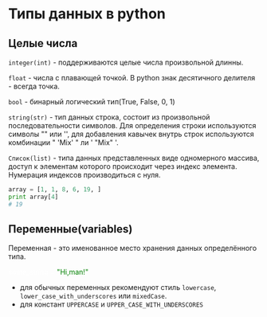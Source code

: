 # Типы данных в python

## Целые числа

`integer(int)` - поддерживаются целые числа произвольной длинны.

`float` - числа с плавающей точкой. В python знак десятичного делителя - всегда точка.

`bool` - бинарный логический тип(True, False, 0, 1)

`string(str)` - тип данных строка, состоит из произвольной последовательности символов. Для определения строки используются символы "" или '', для добавления кавычек внутрь строк используются комбинации " 'Mix' " ли ' "Mix" '.

`Список(list)` - типа данных представленных виде одномерного массива, доступ к элементам которого происходит через индекс элемента. Нумерация индексов производиться с нуля.
``` Python
array = [1, 1, 8, 6, 19, ]
print array[4]
# 19
```
## Переменные(variables)
Переменная - это именованное место хранения данных определённого типа.

 <span style="color:white">some_string =</span> <span style="color:green">"Hi,man!"</span>

- для обычных переменных рекомендуют стиль `lowercase`, `lower_case_with_underscores` или `mixedCase`.
- для констант `UPPERCASE` и `UPPER_CASE_WITH_UNDERSCORES`

